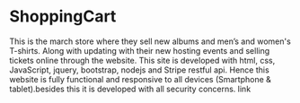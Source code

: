 # ShoppingCart
This is the march store where they sell new albums and men’s and women's T-shirts. Along with updating with their new hosting events and selling tickets online through the website. This site is developed with html, css, JavaScript, jquery, bootstrap, nodejs and Stripe restful api. Hence this website is fully functional and responsive to all devices (Smartphone &amp; tablet).besides this it is developed with all security concerns. link
